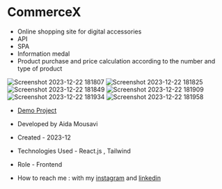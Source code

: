 # CommerceX

- Online shopping site for digital accessories
- API
- SPA
- Information medal
- Product purchase and price calculation according to the number and type of product

![Screenshot 2023-12-22 181807](https://github.com/aida-mousavi/CommerceX/assets/115708698/2e158fce-7365-4729-a953-e8840e063636)
![Screenshot 2023-12-22 181825](https://github.com/aida-mousavi/CommerceX/assets/115708698/1335ab5c-c636-4cba-b90a-cf498fe8cd27)
![Screenshot 2023-12-22 181849](https://github.com/aida-mousavi/CommerceX/assets/115708698/c605393c-9eb7-4e6e-a4ef-6b2c6e7f4cc6)
![Screenshot 2023-12-22 181909](https://github.com/aida-mousavi/CommerceX/assets/115708698/f142496d-5dba-43a0-9704-92bc6a4855e7)
![Screenshot 2023-12-22 181934](https://github.com/aida-mousavi/CommerceX/assets/115708698/2ff60e0e-4d35-45a7-acec-9f60d5edfeaf)
![Screenshot 2023-12-22 181958](https://github.com/aida-mousavi/CommerceX/assets/115708698/473276e7-9eb2-4a3e-b76f-0553ab1f7315)


- [Demo Project](https://commerce-x-six.vercel.app/)

- Developed by Aida Mousavi

- Created - 2023-12

- Technologies Used - React.js , Tailwind

- Role - Frontend

- How to reach me : with my [instagram](https://www.instagram.com/dev.mousavi) and [linkedin](www.linkedin.com/in/aida-mousavi-18791a292)

